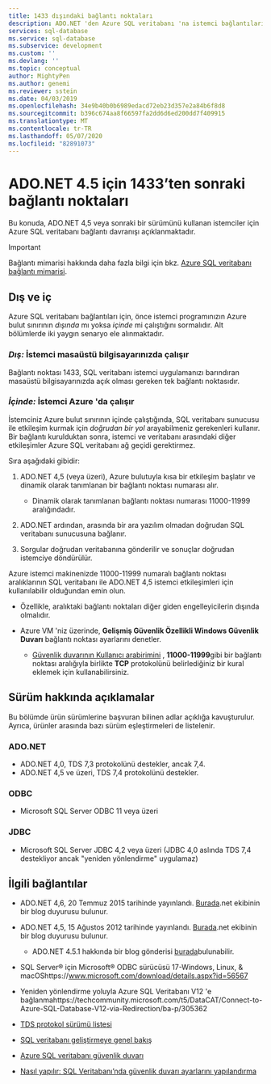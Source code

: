 ```yaml
---
title: 1433 dışındaki bağlantı noktaları
description: ADO.NET 'den Azure SQL veritabanı 'na istemci bağlantıları, proxy 'yi atlayabilir ve 1433 dışındaki bağlantı noktalarını kullanarak doğrudan veritabanıyla etkileşime geçebilir.
services: sql-database
ms.service: sql-database
ms.subservice: development
ms.custom: ''
ms.devlang: ''
ms.topic: conceptual
author: MightyPen
ms.author: genemi
ms.reviewer: sstein
ms.date: 04/03/2019
ms.openlocfilehash: 34e9b40b0b6989edacd72eb23d357e2a84b6f8d8
ms.sourcegitcommit: b396c674aa8f66597fa2dd6d6ed200dd7f409915
ms.translationtype: MT
ms.contentlocale: tr-TR
ms.lasthandoff: 05/07/2020
ms.locfileid: "82891073"
---
```

# <a name="ports-beyond-1433-for-adonet-45"></a>ADO.NET 4.5 için 1433’ten sonraki bağlantı noktaları

Bu konuda, ADO.NET 4,5 veya sonraki bir sürümünü kullanan istemciler için Azure SQL veritabanı bağlantı davranışı açıklanmaktadır.

> [!IMPORTANT]
> Bağlantı mimarisi hakkında daha fazla bilgi için bkz. [Azure SQL veritabanı bağlantı mimarisi](sql-database-connectivity-architecture.md).
>

## <a name="outside-vs-inside"></a>Dış ve iç

Azure SQL veritabanı bağlantıları için, önce istemci programınızın Azure bulut sınırının *dışında* mı yoksa *içinde* mi çalıştığını sormalıdır. Alt bölümlerde iki yaygın senaryo ele alınmaktadır.

### <a name="outside-client-runs-on-your-desktop-computer"></a>*Dış:* İstemci masaüstü bilgisayarınızda çalışır

Bağlantı noktası 1433, SQL veritabanı istemci uygulamanızı barındıran masaüstü bilgisayarınızda açık olması gereken tek bağlantı noktasıdır.

### <a name="inside-client-runs-on-azure"></a>*İçinde:* İstemci Azure 'da çalışır

İstemciniz Azure bulut sınırının içinde çalıştığında, SQL veritabanı sunucusu ile etkileşim kurmak için *doğrudan bir yol* arayabilmeniz gerekenleri kullanır. Bir bağlantı kurulduktan sonra, istemci ve veritabanı arasındaki diğer etkileşimler Azure SQL veritabanı ağ geçidi gerektirmez.

Sıra aşağıdaki gibidir:

1. ADO.NET 4,5 (veya üzeri), Azure bulutuyla kısa bir etkileşim başlatır ve dinamik olarak tanımlanan bir bağlantı noktası numarası alır.

   * Dinamik olarak tanımlanan bağlantı noktası numarası 11000-11999 aralığındadır.
2. ADO.NET ardından, arasında bir ara yazılım olmadan doğrudan SQL veritabanı sunucusuna bağlanır.
3. Sorgular doğrudan veritabanına gönderilir ve sonuçlar doğrudan istemciye döndürülür.

Azure istemci makinenizde 11000-11999 numaralı bağlantı noktası aralıklarının SQL veritabanı ile ADO.NET 4,5 istemci etkileşimleri için kullanılabilir olduğundan emin olun.

* Özellikle, aralıktaki bağlantı noktaları diğer giden engelleyicilerin dışında olmalıdır.
* Azure VM 'niz üzerinde, **Gelişmiş Güvenlik Özellikli Windows Güvenlik Duvarı** bağlantı noktası ayarlarını denetler.
  
  * [Güvenlik duvarının Kullanıcı arabirimini](https://msdn.microsoft.com/library/cc646023.aspx) , **11000-11999**gibi bir bağlantı noktası aralığıyla birlikte **TCP** protokolünü belirlediğiniz bir kural eklemek için kullanabilirsiniz.

## <a name="version-clarifications"></a>Sürüm hakkında açıklamalar

Bu bölümde ürün sürümlerine başvuran bilinen adlar açıklığa kavuşturulur. Ayrıca, ürünler arasında bazı sürüm eşleştirmeleri de listelenir.

### <a name="adonet"></a>ADO.NET

* ADO.NET 4,0, TDS 7,3 protokolünü destekler, ancak 7,4.
* ADO.NET 4,5 ve üzeri, TDS 7,4 protokolünü destekler.

### <a name="odbc"></a>ODBC

* Microsoft SQL Server ODBC 11 veya üzeri

### <a name="jdbc"></a>JDBC

* Microsoft SQL Server JDBC 4,2 veya üzeri (JDBC 4,0 aslında TDS 7,4 destekliyor ancak "yeniden yönlendirme" uygulamaz)

## <a name="related-links"></a>İlgili bağlantılar

* ADO.NET 4,6, 20 Temmuz 2015 tarihinde yayınlandı. [Burada](https://devblogs.microsoft.com/dotnet/announcing-net-framework-4-6/).net ekibinin bir blog duyurusu bulunur.
* ADO.NET 4,5, 15 Ağustos 2012 tarihinde yayınlandı. [Burada](https://devblogs.microsoft.com/dotnet/announcing-the-release-of-net-framework-4-5-rtm-product-and-source-code/).net ekibinin bir blog duyurusu bulunur.
  * ADO.NET 4.5.1 hakkında bir blog gönderisi [burada](https://devblogs.microsoft.com/dotnet/announcing-the-net-framework-4-5-1-preview/)bulunabilir.

* SQL Server® için Microsoft® ODBC sürücüsü 17-Windows, Linux, & macOShttps://www.microsoft.com/download/details.aspx?id=56567

* Yeniden yönlendirme yoluyla Azure SQL Veritabanı V12 'e bağlanmahttps://techcommunity.microsoft.com/t5/DataCAT/Connect-to-Azure-SQL-Database-V12-via-Redirection/ba-p/305362

* [TDS protokol sürümü listesi](https://www.freetds.org/userguide/tdshistory.htm)
* [SQL veritabanı geliştirmeye genel bakış](sql-database-develop-overview.md)
* [Azure SQL veritabanı güvenlik duvarı](sql-database-firewall-configure.md)
* [Nasıl yapılır: SQL Veritabanı’nda güvenlik duvarı ayarlarını yapılandırma](sql-database-configure-firewall-settings.md)


